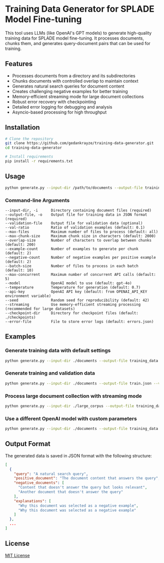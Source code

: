 # Training Data Generator for SPLADE Model Fine-tuning

This tool uses LLMs (like OpenAI's GPT models) to generate high-quality training data for SPLADE model fine-tuning. It
processes documents, chunks them, and generates query-document pairs that can be used for training.

## Features

- Processes documents from a directory and its subdirectories
- Chunks documents with controlled overlap to maintain context
- Generates natural search queries for document content
- Creates challenging negative examples for better training
- Memory-efficient streaming mode for large document collections
- Robust error recovery with checkpointing
- Detailed error logging for debugging and analysis
- Asyncio-based processing for high throughput

## Installation

```bash
# Clone the repository
git clone https://github.com/gedankrayze/training-data-generator.git
cd training-data-generator

# Install requirements
pip install -r requirements.txt
```

## Usage

```bash
python generate.py --input-dir /path/to/documents --output-file training_data.json
```

### Command-line Arguments

```
--input-dir, -i      Directory containing document files (required)
--output-file, -o    Output file for training data in JSON format (required)
--validation-file    Output file for validation data (optional)
--val-ratio          Ratio of validation examples (default: 0.1)
--max-files          Maximum number of files to process (default: all)
--max-chunk-size     Maximum chunk size in characters (default: 2000)
--overlap-size       Number of characters to overlap between chunks (default: 200)
--example-count      Number of examples to generate per chunk (default: 2)
--negative-count     Number of negative examples per positive example (default: 2)
--batch-size         Number of files to process in each batch (default: 10)
--max-concurrent     Maximum number of concurrent API calls (default: 5)
--model              OpenAI model to use (default: gpt-4o)
--temperature        Temperature for generation (default: 0.7)
--api-key            OpenAI API key (default: from OPENAI_API_KEY environment variable)
--seed               Random seed for reproducibility (default: 42)
--streaming          Use memory-efficient streaming processing (recommended for large datasets)
--checkpoint-dir     Directory for checkpoint files (default: ./checkpoints)
--error-file         File to store error logs (default: errors.json)
```

## Examples

### Generate training data with default settings

```bash
python generate.py --input-dir ./documents --output-file training_data.json
```

### Generate training and validation data

```bash
python generate.py --input-dir ./documents --output-file train.json --validation-file val.json --val-ratio 0.2
```

### Process large document collection with streaming mode

```bash
python generate.py --input-dir ./large_corpus --output-file training_data.json --streaming --batch-size 20
```

### Use a different OpenAI model with custom parameters

```bash
python generate.py --input-dir ./documents --output-file training_data.json --model gpt-4o-mini --temperature 0.5 --example-count 3 --negative-count 3
```

## Output Format

The generated data is saved in JSON format with the following structure:

```json
[
  {
    "query": "A natural search query",
    "positive_document": "The document content that answers the query",
    "negative_documents": [
      "Content that doesn't answer the query but looks relevant",
      "Another document that doesn't answer the query"
    ],
    "explanations": [
      "Why this document was selected as a negative example",
      "Why this document was selected as a negative example"
    ]
  },
  ...
]
```

## License

[MIT License](LICENSE)
